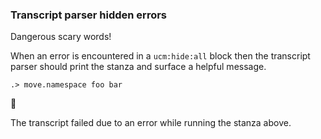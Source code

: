 
### Transcript parser hidden errors

Dangerous scary words!

When an error is encountered in a `ucm:hide:all` block
then the transcript parser should print the stanza
and surface a helpful message.

```ucm
.> move.namespace foo bar
```


🛑

The transcript failed due to an error while running the stanza above.
